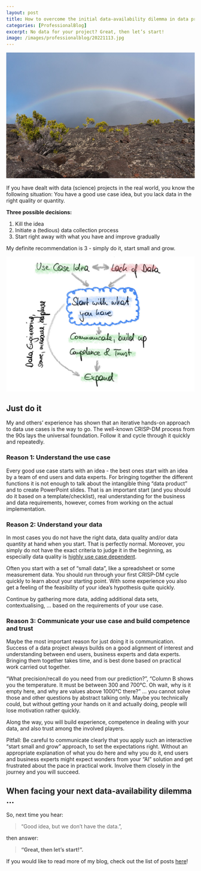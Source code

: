 ```yaml
---
layout: post
title: How to overcome the initial data-availability dilemma in data projects
categories: [ProfessionalBlog]
excerpt: No data for your project? Great, then let’s start!
image: /images/professionalblog/20221113.jpg
---
```


![Jakob’s Professional blog](../images/professionalblog/20221113.jpg)

If you have dealt with data (science) projects in the real world, you know the following situation: You have a good use case idea, but you lack data in the right quality or quantity.

__Three possible decisions:__

1. Kill the idea
2. Initiate a (tedious) data collection process
3. Start right away with what you have and improve gradually

My definite recommendation is 3 - simply do it, start small and grow.

![Use case idea vs. data availability](../images/professionalblog/20221113_1.jpg)


## Just do it

My and others’ experience has shown that an iterative hands-on approach to data use cases is the way to go. The well-known CRISP-DM process from the 90s lays the universal foundation. Follow it and cycle through it quickly and repeatedly. 

### Reason 1: Understand the use case

Every good use case starts with an idea - the best ones start with an idea by a team of end users and data experts. For bringing together the different functions it is not enough to talk about the intangible thing “data product” and to create PowerPoint slides. That is an important start (and you should do it based on a template/checklist), real understanding for the business and data requirements, however, comes from working on the actual implementation.

### Reason 2: Understand your data

In most cases you do not have the right data, data quality and/or data quantity at hand when you start. That is perfectly normal. Moreover, you simply do not have the exact criteria to judge it in the beginning, as especially data quality is [highly use case dependent](../a_practical_approach_to_data_quality/).

Often you start with a set of “small data”, like a spreadsheet or some measurement data. You should run through your first CRISP-DM cycle quickly to learn about your starting point. With some experience you also get a feeling of the feasibility of your idea’s hypothesis quite quickly.

Continue by gathering more data, adding additional data sets, contextualising, … based on the requirements of your use case.

### Reason 3: Communicate your use case and build competence and trust

Maybe the most important reason for just doing it is communication. Success of a data project always builds on a good alignment of interest and understanding between end users, business experts and data experts. Bringing them together takes time, and is best done based on practical work carried out together.

“What precision/recall do you need from our prediction?”, “Column B shows you the temperature. It must be between 300 and 700°C. Oh wait, why is it empty here, and why are values above 1000°C there?” … you cannot solve those and other questions by abstract talking only. Maybe you technically could, but without getting your hands on it and actually doing, people will lose motivation rather quickly.

Along the way, you will build experience, competence in dealing with your data, and also trust among the involved players. 

Pitfall: Be careful to communicate clearly that you apply such an interactive “start small and grow” approach, to set the expectations right. Without an appropriate explanation of what you do here and why you do it, end users and business experts might expect wonders from your “AI” solution and get frustrated about the pace in practical work. Involve them closely in the journey and you will succeed.

## When facing your next data-availability dilemma ...

So, next time you hear:

> “Good idea, but we don’t have the data.”, 

then answer:

> __“Great, then let’s start!”.__


If you would like to read more of my blog, check out the list of posts [here](../welcome_to_jakobs_professional_blog)!
